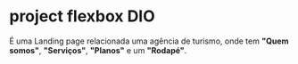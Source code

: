 # project flexbox DIO

É uma Landing page relacionada  uma agência de turismo, onde tem **"Quem somos"**, **"Serviços"**, **"Planos"** e um **"Rodapé"**.
